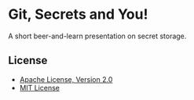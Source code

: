 # Git, Secrets and You!

A short beer-and-learn presentation on secret storage.

## License

 * [Apache License, Version 2.0](./LICENSE-APACHE)
 * [MIT License](./LICENSE-MIT)
